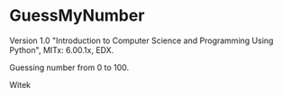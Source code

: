 # GuessMyNumber

Version 1.0 "Introduction to Computer Science and Programming Using Python", MITx: 6.00.1x, EDX.

Guessing number from 0 to 100.

Witek
